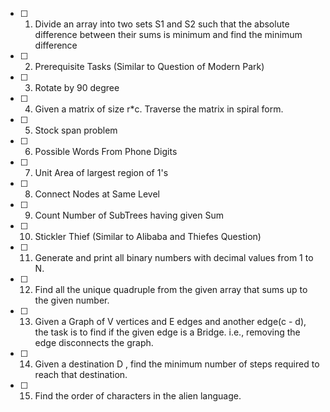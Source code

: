 - [ ] 1. Divide an array into two sets S1 and S2 such that the absolute difference between their sums is minimum and find the minimum difference
- [ ] 2. Prerequisite Tasks (Similar to Question of Modern Park)
- [ ] 3. Rotate by 90 degree
- [ ] 4. Given a matrix of size r*c. Traverse the matrix in spiral form. 
- [ ] 5. Stock span problem
- [ ] 6. Possible Words From Phone Digits
- [ ] 7. Unit Area of largest region of 1's 
- [ ] 8. Connect Nodes at Same Level
- [ ] 9. Count Number of SubTrees having given Sum 
- [ ] 10. Stickler Thief (Similar to Alibaba and Thiefes Question) 
- [ ] 11. Generate and print all binary numbers with decimal values from 1 to N.  
- [ ] 12. Find all the unique quadruple from the given array that sums up to the given number.
- [ ] 13. Given a Graph of V vertices and E edges and another edge(c - d), the task is to find if the given edge is a Bridge. i.e., removing the edge disconnects the graph.
- [ ] 14. Given a destination D , find the minimum number of steps required to reach that destination.
- [ ] 15. Find the order of characters in the alien language.

